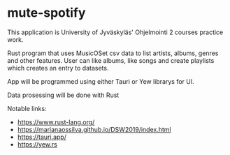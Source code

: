 # mute-spotify

This application is University of Jyväskyläs' Ohjelmointi 2 courses practice work.

Rust program that uses MusicOSet csv data to list artists, albums, genres and other features.
User can like albums, like songs and create playlists which creates an entry to datasets.

App will be programmed using either Tauri or Yew librarys for UI.

Data prosessing will be done with Rust

Notable links:
- https://www.rust-lang.org/
- https://marianaossilva.github.io/DSW2019/index.html
- https://tauri.app/
- https://yew.rs
